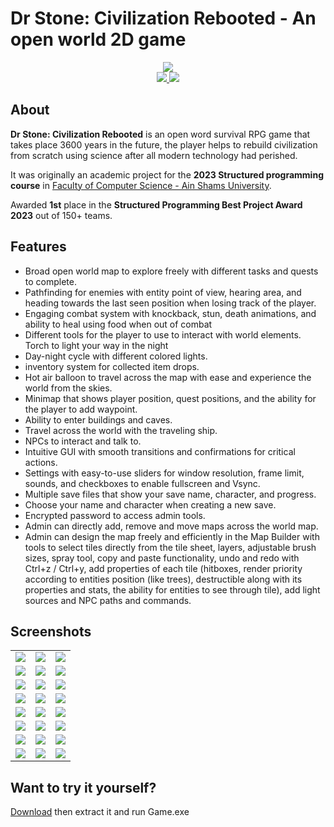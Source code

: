 # Dr Stone: Civilization Rebooted - An open world 2D game
<div align="center">
  <img src="https://i.imgur.com/TwKjdFE.png" width="">
</div>

<div align="center">
    <a href="https://isocpp.org/">
        <img src="https://img.shields.io/badge/Made%20with-C%2B%2B-5E97D0">
    </a>
    <a href="https://www.sfml-dev.org/">
        <img src="https://img.shields.io/badge/Graphics%20Made%20with-SFML-8cc445">
    </a>
</div>

## About
**Dr Stone: Civilization Rebooted** is an open word survival RPG game that takes place 3600 years in the future, the player helps to rebuild civilization from scratch using science after all modern technology had perished.

 It was originally an academic project for the **2023 Structured programming course** in [Faculty of Computer Science - Ain Shams University](https://cis.asu.edu.eg/).

Awarded **1st** place in the **Structured Programming Best Project Award 2023** out of 150+ teams.

## Features

* Broad open world map to explore freely with different tasks and quests to complete.
* Pathfinding for enemies with entity point of view, hearing area, and heading towards the last seen position when losing track of the player.
* Engaging combat system with knockback, stun, death animations, and ability to heal using food when out of combat
* Different tools for the player to use to interact with world elements.
Torch to light your way in the night
* Day-night cycle with different colored lights.
* inventory system for collected item drops.
* Hot air balloon to travel across the map with ease and experience the world from the skies.
* Minimap that shows player position, quest positions, and the ability for the player to add waypoint.
* Ability to enter buildings and caves.
* Travel across the world with the traveling ship.
* NPCs to interact and talk to.
* Intuitive GUI with smooth transitions and confirmations for critical actions.
* Settings with easy-to-use sliders for window resolution, frame limit, sounds, and checkboxes to enable fullscreen and Vsync.
* Multiple save files that show your save name, character, and progress.
* Choose your name and character when creating a new save.
* Encrypted password to access admin tools.
* Admin can directly add, remove and move maps across the world map.
* Admin can design the map freely and efficiently in the Map Builder with tools to select tiles directly from the tile sheet, layers, adjustable brush sizes, spray tool, copy and paste functionality, undo and redo with Ctrl+z / Ctrl+y, add properties of each tile (hitboxes, render priority according to entities position (like trees), destructible along with its properties and stats, the ability for entities to see through tile), add light sources and NPC paths and commands.


## Screenshots
|   |   |   |
| - | - | - |
| <img src="https://i.imgur.com/tgp8hUT.png" width="">  | <img src="https://i.imgur.com/YRJaj1I.png" width="">  |<img src="https://i.imgur.com/anifJKH.png" width="">  | 
| <img src="https://i.imgur.com/KKkdfto_d.webp?maxwidth=760&fidelity=grand" width="">  | <img src="https://i.imgur.com/uSikrzh.png" width=""> | <img src="https://i.imgur.com/CScSTp2.png" width=""> | 
| <img src="https://i.imgur.com/QBURL2z.png" width="">  | <img src="https://i.imgur.com/YIB9jXB.png" width="">  | <img src="https://i.imgur.com/SZqSej5.png" width="">  |
| <img src="https://i.imgur.com/AjMcyeq.png" width="">  | <img src="https://i.imgur.com/q9IS46h.png" width=""> | <img src="https://i.imgur.com/aAwnGz5.png" width="">  |
| <img src="https://i.imgur.com/bKLxVze.png" width="">  | <img src="https://i.imgur.com/DivdW6E.png" width="">  |<img src="https://i.imgur.com/Mql3mon.png" width="">|
| <img src="https://i.imgur.com/sHyaFnF.png" width=""> | <img src="https://i.imgur.com/qFtuobQ.png" width="">  | <img src="https://i.imgur.com/6RHFo3V.png" width=""> |
| <img src="https://i.imgur.com/r6ozeH9.png" width="">  | <img src="https://i.imgur.com/wE7BG4y.png" width="">  |  <img src="https://i.imgur.com/v0e9rwm.png" width=""> |
| <img src="https://i.imgur.com/JkMZlgk.png" width=""> | <img src="https://i.imgur.com/RBQmiCz.png" width=""> | <img src="https://i.imgur.com/QmyjkfN.png" width=""> | 


## Want to try it yourself?
[Download](https://drive.google.com/file/d/1Hgcr9bsYwtfYIKmDIFiWD-qU-rHNnaRK/view?usp=sharing) then extract it and run Game.exe
